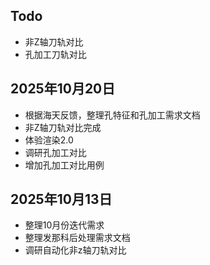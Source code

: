 ## Todo
- 非Z轴刀轨对比
- 孔加工刀轨对比

## 2025年10月20日
- 根据海天反馈，整理孔特征和孔加工需求文档
- 非Z轴刀轨对比完成
- 体验渲染2.0
- 调研孔加工对比
- 增加孔加工对比用例

## 2025年10月13日
- 整理10月份迭代需求
- 整理发那科后处理需求文档
- 调研自动化非z轴刀轨对比